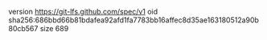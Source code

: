 version https://git-lfs.github.com/spec/v1
oid sha256:686bbd66b81bdafea92afd1fa7783bb16affec8d35ae163180512a90b80cb567
size 689
